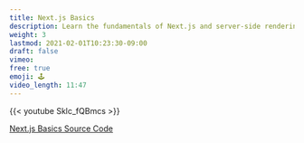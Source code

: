 ```yaml
---
title: Next.js Basics
description: Learn the fundamentals of Next.js and server-side rendering
weight: 3
lastmod: 2021-02-01T10:23:30-09:00
draft: false
vimeo: 
free: true
emoji: 🕹️
video_length: 11:47
---
```


<div class="vid-center">
    {{< youtube Sklc_fQBmcs >}}
</div>


[Next.js Basics Source Code](https://github.com/fireship-io/nextjs-basics)